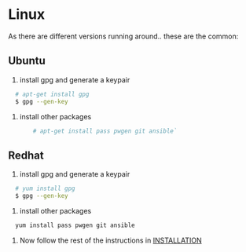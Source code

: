 # Linux
As there are different versions running around.. these are the common:

## Ubuntu
1. install gpg and generate a keypair
```bash
  # apt-get install gpg
  $ gpg --gen-key
```

1. install other packages

```bash
       # apt-get install pass pwgen git ansible`
```

## Redhat

1. install gpg and generate a keypair

```bash
  # yum install gpg
  $ gpg --gen-key
```

1. install other packages

```bash
  yum install pass pwgen git ansible
```

1. Now follow the rest of the instructions in [INSTALLATION](INSTALLATION.mc)
